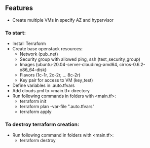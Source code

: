 ## Features
- Create multiple VMs in specify AZ and hypervisor
### To start:
- Install Terraform
- Create base openstack resources:
  - Network (pub_net)
  - Security group with allowed ping, ssh (test_security_group)
  - Images (ubuntu-20.04-server-cloudimg-amd64, cirros-0.6.2-x86_64-disk)
  - Flavors (1c-1r, 2c-2r, ... 8c-2r)
  - Key pair for access to VM (key_test)
- Define variables in <name>.auto.tfvars
- Add clouds.yml to <main.tf> directory
- Run following commands in folders with <main.tf>:
  - terraform init
  - terraform plan -var-file "<name>.auto.tfvars"
  - terraform apply
### To destroy terraform creation:
- Run following command in folders with <main.tf>:
  - terraform destroy